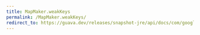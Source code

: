 ```yaml
---
title: MapMaker.weakKeys
permalink: /MapMaker.weakKeys/
redirect_to: https://guava.dev/releases/snapshot-jre/api/docs/com/google/common/collect/MapMaker.html#weakKeys--
---
```

